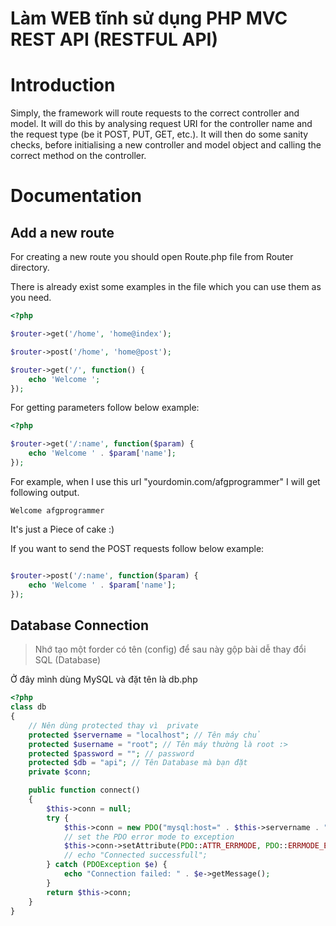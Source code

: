 # Làm WEB tĩnh sử dụng PHP MVC REST API (RESTFUL API)
<h1>Introduction</h1>
<p>Simply, the framework will route requests to the correct controller and model. It will do this by analysing request URI for the controller name and the request type (be it POST, PUT, GET, etc.). It will then do some sanity checks, before initialising a new controller and model object and calling the correct method on the controller.</p>
<h1>Documentation</h1>
<h2> Add a new route </h2>
<p> For creating a new route you should open Route.php file from Router directory.  </p>
<p> There is already exist some examples in the file which you can use them as you need.</p>

```php
<?php

$router->get('/home', 'home@index');

$router->post('/home', 'home@post');

$router->get('/', function() {
    echo 'Welcome ';
});
```

<p> For getting parameters follow below example: </p>

```php
<?php

$router->get('/:name', function($param) {
    echo 'Welcome ' . $param['name'];
});
```
<p> For example, when I use this url "yourdomin.com/afgprogrammer" I will get following output.</p>

```
Welcome afgprogrammer
```

<p> It's just a Piece of cake :) </p>
<p> If you want to send the POST requests follow below example: </p>

```php

$router->post('/:name', function($param) {
    echo 'Welcome ' . $param['name'];
});

```
<h2> Database Connection </h2>

> <p> Nhớ tạo một forder có tên (config) để sau này gộp bài dễ thay đổi SQL (Database) </p>

<p> Ở đây mình dùng MySQL và đặt tên là db.php </p>

```php
<?php
class db
{
    // Nên dùng protected thay vì  private
    protected $servername = "localhost"; // Tên máy chủ
    protected $username = "root"; // Tên máy thường là root :>
    protected $password = ""; // password
    protected $db = "api"; // Tên Database mà bạn đặt
    private $conn; 

    public function connect()
    {
        $this->conn = null;
        try {
            $this->conn = new PDO("mysql:host=" . $this->servername . ";dbname=" . $this->db, $this->username, $this->password);
            // set the PDO error mode to exception
            $this->conn->setAttribute(PDO::ATTR_ERRMODE, PDO::ERRMODE_EXCEPTION);
            // echo "Connected successfull";
        } catch (PDOException $e) {
            echo "Connection failed: " . $e->getMessage();
        }
        return $this->conn;
    }
}
```
